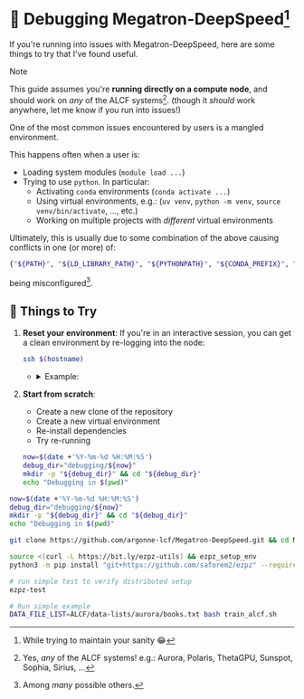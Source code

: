 # 🐛 Debugging Megatron-DeepSpeed[^sanity]

If you're running into issues with Megatron-DeepSpeed, here are some things to
try that I've found useful.

> [!NOTE]
> This guide assumes you're **running directly on a compute node**,
> and should work on _any_ of the ALCF systems[^alcf].
> (though it _should_ work anywhere, let me know if you run into issues!)

One of the most common issues encountered by users is a mangled environment.

This happens often when a user is:

- Loading system modules (`module load ...`)
- Trying to use `python`. In particular:
  - Activating `conda` environments (`conda activate ...`)
  - Using virtual environments, e.g.:
    (`uv venv`, `python -m venv`, `source venv/bin/activate`, ..., etc.)
  - Working on multiple projects with _different_ virtual environments

Ultimately, this is usually due to some combination of the above causing
conflicts in one (or more) of:

```bash
{"${PATH}", "${LD_LIBRARY_PATH}", "${PYTHONPATH}", "${CONDA_PREFIX}", "${CUDA_HOME}", ...}
```

being misconfigured[^bad_env].

<!--
Some of the most common reasons this may happen are:

- Loading system modules (`module load ...`) that overwrite or silently change
  things in your active environment
  - These will often change your `PATH`, `LD_LIBRARY_PATH`, and other
    environment variables, taking precedence over your `conda` environment or
    other installed software
- Activating `conda` environments (`conda activate ...`)



- `module load` commands
- `conda activate` commands
- `pip install --user ...` commands
- `source /path/to/some/setup/script.sh` commands
-->

[^bad_env]: Among _many_ possible others.

## 🤔 Things to Try

1. **Reset your environment**: If you're in an interactive session, you can get
   a clean environment by re-logging into the node:

   ```bash
   ssh $(hostname)
   ```

   - <details closed><summary>Example:</summary>

      ```bash
      #[/f/d/f/p/s/ezpz][🌱 main][📦📝🤷✓]
      #[07/14/25 @ 07:35:04][x4301c6s1b0n0]
      ; export TEST_VAR=1

      #[/f/d/f/p/s/ezpz][🌱 main][📦📝🤷✓]
      #[07/14/25 @ 07:35:09][x4301c6s1b0n0]
      ; ssh $(hostname)
      Last login: Mon Jul 14 12:30:56 2025 from aurora-uan-0010.hostmgmt1000.cm.aurora.alcf.anl.gov

      #[~][C v7.5.0-gcc]
      #[07/14/25 @ 07:35:33][x4301c6s1b0n0]
      ; echo "${TEST_VAR}"


      #[~][C v7.5.0-gcc]
      #[07/14/25 @ 07:35:35][x4301c6s1b0n0]
      ;
      Connection to x4301c6s1b0n0 closed.
      took: 0h:00m:19s

      #[/f/d/f/p/s/ezpz][🌱 main][📦📝🤷✓] [⏱️ 19s]
      #[07/14/25 @ 07:35:37][x4301c6s1b0n0]
      ; echo "${TEST_VAR}"
      1
      ```

   </details>

1. **Start from scratch**:
   - Create a new clone of the repository
   - Create a new virtual environment
   - Re-install dependencies
   - Try re-running

    ```bash
    now=$(date +'%Y-%m-%d %H:%M:%S')
    debug_dir="debugging/${now}"
    mkdir -p "${debug_dir}" && cd "${debug_dir}"
    echo "Debugging in $(pwd)"
    ```



```bash
now=$(date +'%Y-%m-%d %H:%M:%S')
debug_dir="debugging/${now}"
mkdir -p "${debug_dir}" && cd "${debug_dir}"
echo "Debugging in $(pwd)"

git clone https://github.com/argonne-lcf/Megatron-DeepSpeed.git && cd Megatron-DeepSpeed

source <(curl -L https://bit.ly/ezpz-utils) && ezpz_setup_env
python3 -m pip install "git+https://github.com/saforem2/ezpz" --require-virtualenv

# run simple test to verify distributed setup
ezpz-test

# Run simple example
DATA_FILE_LIST=ALCF/data-lists/aurora/books.txt bash train_alcf.sh
```

[^alcf]: Yes, _any_ of the ALCF systems! e.g.: Aurora, Polaris, ThetaGPU, Sunspot, Sophia, Sirius, ...

[^sanity]: While trying to maintain your sanity 😂
